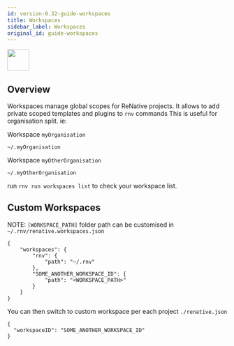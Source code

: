 ```yaml
---
id: version-0.32-guide-workspaces
title: Workspaces
sidebar_label: Workspaces
original_id: guide-workspaces
---
```


<img src="https://renative.org/img/ic_workspace.png" width=50 height=50 />

## Overview

Workspaces manage global scopes for ReNative projects.
It allows to add private scoped templates and plugins to `rnv` commands
This is useful for organisation split. ie:

Workspace `myOrganisation`

`~/.myOrganisation`

Workspace `myOtherOrganisation`

`~/.myOtherOrganisation`

run `rnv run workspaces list` to check your workspace list.

## Custom Workspaces

NOTE: `[WORKSPACE_PATH]` folder path can be customised in `~/.rnv/renative.workspaces.json`

```
{
    "workspaces": {
        "rnv": {
            "path": "~/.rnv"
        },
        "SOME_ANOTHER_WORKSPACE_ID": {
            "path": "<WORKSPACE_PATH>"
        }
    }
}
```

You can then switch to custom workspace per each project `./renative.json`

```
{
  "workspaceID": "SOME_ANOTHER_WORKSPACE_ID"
}
```
